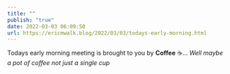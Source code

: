 ```yaml
---
title: ""
publish: "true"
date: 2022-03-03 06:09:50
url: https://ericmwalk.blog/2022/03/03/todays-early-morning.html
---
```

Todays early morning meeting is brought to you by **Coffee** ☕️… *Well maybe a pot of coffee not just a single cup*